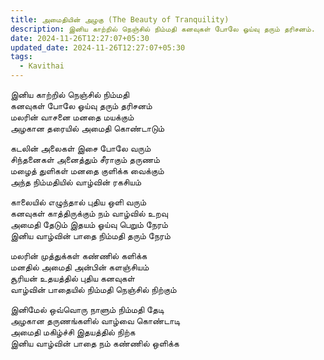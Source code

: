 ```yaml
---
title: அமைதியின் அழகு (The Beauty of Tranquility)
description: இனிய காற்றில் நெஞ்சில் நிம்மதி கனவுகள் போலே ஓய்வு தரும் தரிசனம்.
date: 2024-11-26T12:27:07+05:30
updated_date: 2024-11-26T12:27:07+05:30
tags:
  - Kavithai
---
```


இனிய காற்றில் நெஞ்சில் நிம்மதி  
கனவுகள் போலே ஓய்வு தரும் தரிசனம்  
மலரின் வாசனை மனதை மயக்கும்  
அழகான தரையில் அமைதி கொண்டாடும்  

கடலின் அலைகள் இசை போலே வரும்  
சிந்தனைகள் அனைத்தும் சீராகும் தருணம்  
மழைத் துளிகள் மனதை குளிக்க வைக்கும்  
அந்த நிம்மதியில் வாழ்வின் ரகசியம்  

காலையில் எழுந்தால் புதிய ஒளி வரும்  
கனவுகள் காத்திருக்கும் நம் வாழ்வில் உறவு  
அமைதி தேடும் இதயம் ஓய்வு பெறும் நேரம்  
இனிய வாழ்வின் பாதை நிம்மதி தரும் நேரம்  

மலரின் முத்துக்கள் கண்ணில் களிக்க  
மனதில் அமைதி அன்பின் களஞ்சியம்  
சூரியன் உதயத்தில் புதிய கனவுகள்  
வாழ்வின் பாதையில் நிம்மதி நெஞ்சில் நிற்கும்  

இனிமேல் ஒவ்வொரு நாளும் நிம்மதி தேடி  
அழகான தருணங்களில் வாழ்வை கொண்டாடி  
அமைதி மகிழ்ச்சி இதயத்தில் நிற்க  
இனிய வாழ்வின் பாதை நம் கண்ணில் ஒளிக்க  
